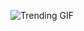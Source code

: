 
<!-- GIF_SECTION -->
![Trending GIF](https://media4.giphy.com/media/v1.Y2lkPThiYjIxNzcyOHczZm5rM2puZGZlNXk1eTY3ZnN6eHQwemEyaGU5bnFrdHA2amV3bSZlcD12MV9naWZzX3NlYXJjaCZjdD1n/51AhgeKNAamtcmcpGx/giphy.gif)
<!-- END_GIF_SECTION -->
